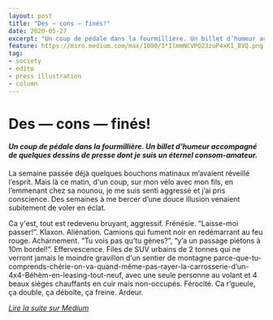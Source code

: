 ```yaml
---
layout: post
title: "Des — cons — finés!"
date: 2020-05-27
excerpt: "Un coup de pédale dans la fourmillière. Un billet d’humeur accompagné de quelques dessins de presse dont je suis un éternel consom-amateur."
feature: https://miro.medium.com/max/1000/1*IlmmNCVPQ23zuP4xK1_BVQ.png
tag:
- society
- edito
- press illustration
- column
---
```


# Des — cons — finés!

#### _Un coup de pédale dans la fourmillière. Un billet d’humeur accompagné de quelques dessins de presse dont je suis un éternel consom-amateur._ ####

La semaine passée déjà quelques bouchons matinaux m’avaient réveillé l’esprit. Mais là ce matin, d'un coup, sur mon vélo avec mon fils, en l’emmenant chez sa nounou, je me suis senti aggressé et j’ai pris conscience. Des semaines à me bercer d’une douce illusion venaient subitement de voler en éclat.

Ca y'est, tout est redevenu bruyant, aggressif. Frénésie. “Laisse-moi passer!”. Klaxon. Aliénation. Camions qui fument noir en redémarrant au feu rouge. Acharnement. “Tu vois pas qu’tu gènes?”, “y’a un passage piétons à 10m bordel!”. Effervescence. Files de SUV urbains de 2 tonnes qui ne verront jamais le moindre gravillon d’un sentier de montagne parce-que-tu-comprends-chérie-on-va-quand-même-pas-rayer-la-carrosserie-d’un-4x4-Béhèm-en-leasing-tout-neuf, avec une seule personne au volant et 4 beaux sièges chauffants en cuir mais non-occupés. Férocité. Ca r’gueule, ça double, ça déboîte, ça freine. Ardeur.

[_Lire la suite sur Medium_](https://medium.com/@rmcd0/des-cons-fin%C3%A9s-1f945c7f037f)
